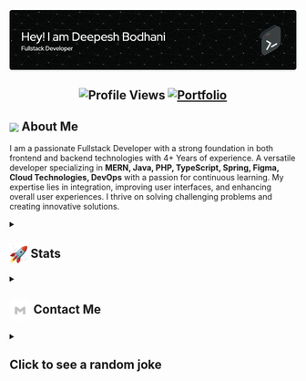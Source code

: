 
![Header](./github-header-image.png)
<h2 align="center">
  <img src="https://komarev.com/ghpvc/?username=deepeshbodhani&color=dc143c&style=for-the-badge" alt="Profile Views" style="height:21px;">
  <a href="https://poly.me/deepesh_bodhani">
    <img src="https://img.shields.io/badge/Portfolio-543DE0?style=for-the-badge&logo=About.me&logoColor=white" alt="Portfolio" style="height:22px;">
  </a>
</h2>

## <img align ='center' src="https://i.giphy.com/media/v1.Y2lkPTc5MGI3NjExdjh2dDM4bDhyYzM5NmppaHJ6dG56Mmh3bTkyanFkdWRvZ3R1cGoycSZlcD12MV9pbnRlcm5hbF9naWZfYnlfaWQmY3Q9ZQ/LOnt6uqjD9OexmQJRB/giphy.gif" width="37" /> About Me

I am a passionate Fullstack Developer with a strong foundation in both frontend and backend technologies with 4+ Years of experience. 
A versatile developer specializing in **MERN, Java, PHP, TypeScript, Spring, Figma, Cloud Technologies, DevOps** with a passion for continuous learning. My expertise lies in integration, improving user interfaces, and enhancing overall user experiences. I thrive on solving challenging problems and creating innovative solutions.

<details>
  <summary><h2> 
    <img align="center" src="https://github.com/deepeshbodhani/deepeshbodhani/blob/main/icons/stats.gif" width="32"/> 
    Stats</h2>
  </summary>
  <div align="center">
    
  ![](https://github-readme-stats.vercel.app/api?username=deepeshbodhani&theme=tokyonight&hide_border=false&include_all_commits=true&count_private=false)<br/>
    ![](https://github-readme-streak-stats.herokuapp.com/?user=deepeshbodhani&theme=tokyonight&hide_border=false)<br/>
    ![](https://github-readme-stats.vercel.app/api/top-langs/?username=deepeshbodhani&theme=tokyonight&hide_border=false&include_all_commits=true&count_private=false&layout=compact)<br/>
    ![](https://github-readme-activity-graph.vercel.app/graph?username=deepeshbodhani&theme=tokyo-night)
  </div>
</details>

<details>
  <summary><h2> 
    <img align="center" src="https://github.com/deepeshbodhani/deepeshbodhani/blob/main/icons/Contact.gif" width="37"/> 
    Contact Me</h2></summary>
  <p>
    <i>You can reach out to me via</i>
    <a href="mailto:deepeshbodhani@gmail.com">
      Mail 
      <img align="center" src="https://github.com/deepeshbodhani/[deepeshbodhani/blob/main/icons/Gmail.gif" width="100"/>
    </a>
  </p>
</details>
<details>
  <summary><h2> Click to see a random joke</h2></summary>
  <div align="center">

  ![Jokes Card](https://readme-jokes.vercel.app/api?theme=halloween)

  </div>
</details>
